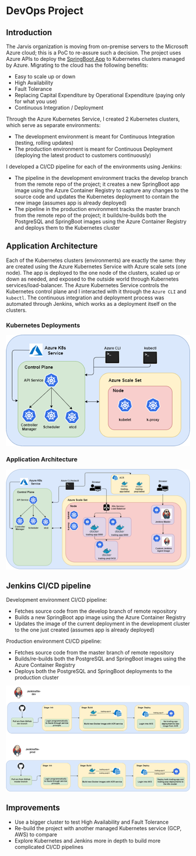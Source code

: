 # DevOps Project

## Introduction
The Jarvis organization is moving from on-premise servers to the 
Microsoft Azure cloud; this is a PoC to re-assure such a decision.
The project uses Azure APIs to deploy the
[SpringBoot App](https://github.com/jarviscanada/jarvis_data_eng_AndresOsorio/tree/master/springboot)
to Kubernetes clusters managed by Azure. Migrating to the cloud has the following benefits:
- Easy to scale up or down
- High Availability
- Fault Tolerance
- Replacing Capital Expenditure by Operational Expenditure
    (paying only for what you use)
- Continuous Integration / Deployment

Through the Azure Kubernetes Service, I created 2 Kubernetes
clusters, which serve as separate environments: 
- The development environment is meant for Continuous Integration
    (testing, rolling updates)
- The production environment is meant for Continuous Deployment
    (deploying the latest product to customers continuously)

I developed a CI/CD pipeline for each of the environments using Jenkins:
- The pipeline in the development environment tracks the develop branch
    from the remote repo of the project;
    it creates a new SpringBoot app image using
    the Azure Container Registry to capture any changes to the source code
    and updates the Kubernetes deployment
    to contain the new image (assumes app is already deployed)
- The pipeline in the production environment tracks the master branch
    from the remote repo of the project; it builds/re-builds both the
    PostgreSQL and SpringBoot images using the Azure Container Registry
    and deploys them to the Kubernetes cluster

## Application Architecture
Each of the Kubernetes clusters (environments) are exactly the same:
they are created using the Azure Kubernetes Service with Azure scale
sets (one node). The app is deployed to the one node of the clusters, 
scaled up or down as needed, and exposed to the outside world through
Kubernetes services/load-balancer. The Azure Kubernetes Service controls
the Kubernetes control plane and I interacted with it through the
`Azure CLI` and `kubectl`. The continuous integration and deployment 
process was automated through Jenkins, which works as a deployment
itself on the clusters.

### Kubernetes Deployments
![Deployment](assets/k8s.png)

### Application Architecture
![App](assets/app.png)

## Jenkins CI/CD pipeline
Development environment CI/CD pipeline:
- Fetches source code from the develop branch of remote repository
- Builds a new SpringBoot app image using the Azure Container Registry
- Updates the image of the current deployment in the development
    cluster to the one just created (assumes app is already deployed)

Production environment CI/CD pipeline:
- Fetches source code from the master branch of remote repository
- Builds/re-builds both the PostgreSQL and SpringBoot images using
    the Azure Container Registry
- Deploys both the PostgreSQL and SpringBoot deployments to the
    production cluster

![Dev](assets/pipeline.png)

## Improvements
- Use a bigger cluster to test High Availability and Fault Tolerance
- Re-build the project with another managed Kubernetes service
   (GCP, AWS) to compare 
- Explore Kubernetes and Jenkins more in depth to build more
   complicated CI/CD pipelines